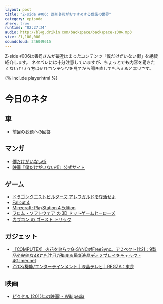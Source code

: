 ```yaml
---
layout: post
title: "Z-side #006: 西川善司がおすすめする僕街の世界"
category: episode
share: true
runtime: "02:27:34"
audio: http://blog.drikin.com/backspace/backspace-z006.mp3
size: 81,100,000
soundcloud: 246049615
---
```


Z-side #006は善司さんが最近はまったコンテンツ「僕だけがいない街」を絶賛紹介します。
ネタバレには十分注意していますが、ちょっとでも内容を聞きたくないという方はぜひコンテンツを見てから聞き直してもらえると幸いです。

{% include player.html %}

# 今日のネタ

## 車
* 前回のお題への回答

## マンガ
* [僕だけがいない街](http://amzn.to/1T7GXkt)
* [映画『僕だけがいない街』公式サイト](http://wwws.warnerbros.co.jp/bokumachi/)

## ゲーム
* [ドラゴンクエストビルダーズ アレフガルドを復活せよ](http://amzn.to/1SagKl5)
* [Fallout 4](http://amzn.to/1T7HfYA)
* [Minecraft: PlayStation 4 Edition](http://amzn.to/1SagVwL)
* [フロム・ソフトウェア の 3D ドットゲームヒーローズ](http://amzn.to/1V0Xpkr)
* [カプコン の ゴースト トリック](http://amzn.to/1LengQn)

## ガジェット
* [［COMPUTEX］火花を散らすG-SYNC対FreeSync。アスペクト比21：9製品や安価な4Kにも注目が集まる最新液晶ディスプレイをチェック - 4Gamer.net](http://www.4gamer.net/games/047/G004755/20150604111/)
* [Z20X/機能/エンターテインメント｜液晶テレビ｜REGZA：東芝](http://www.toshiba.co.jp/regza/lineup/z20x/function_02.html#game_turbo_plus)

## 映画
* [ピクセル (2015年の映画) - Wikipedia](https://ja.wikipedia.org/wiki/%E3%83%94%E3%82%AF%E3%82%BB%E3%83%AB_(2015%E5%B9%B4%E3%81%AE%E6%98%A0%E7%94%BB))
